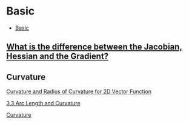 # Basic

- [Basic](#basic)

## [What is the difference between the Jacobian, Hessian and the Gradient?](https://math.stackexchange.com/questions/3680708/what-is-the-difference-between-the-jacobian-hessian-and-the-gradient)

## Curvature 

[Curvature and Radius of Curvature for 2D Vector Function](https://www.youtube.com/watch?v=wyPXbvsd9nI)

[3.3 Arc Length and Curvature](https://openstax.org/books/calculus-volume-3/pages/3-3-arc-length-and-curvature)

[Curvature](https://en.wikipedia.org/wiki/Curvature)

